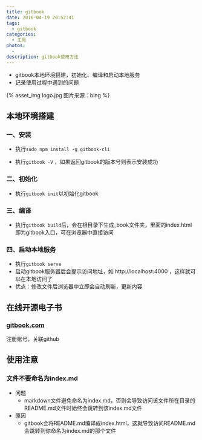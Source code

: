 ```yaml
---
title: gitbook
date: 2016-04-19 20:52:41
tags:
  - gitbook
categories:
  - 工具
photos:
  - 
description: gitbook使用方法
---
```



* gitbook本地环境搭建，初始化、编译和启动本地服务
* 记录使用过程中遇到的问题

{% asset_img logo.jpg 图片来源：bing %}

<!--more-->


## 本地环境搭建

### 一、安装

* 执行`sudo npm install -g gitbook-cli`

* 执行`gitbook -V` ，如果返回gitbook的版本号则表示安装成功

### 二、初始化

* 执行`gitbook init`以初始化gitbook

### 三、编译
* 执行`gitbook build`后，会在根目录下生成_book文件夹，里面的index.html即为gitbook入口，可在浏览器中直接访问

### 四、启动本地服务
* 执行`gitbook serve`
* 启动gitbook服务器后会提示访问地址，如 http://localhost:4000 ，这样就可以在本地访问了
* 优点：修改文件后浏览器中立即会自动刷新，更新内容

## 在线开源电子书

### [gitbook.com](https://www.gitbook.com)

注册账号，关联github

## 使用注意

### 文件不要命名为index.md
* 问题
  * markdown文件避免命名为index.md，否则会导致访问该文件所在目录的README.md文件时始终会跳转到该index.md文件
* 原因
    * gitbook会将README.md编译成index.html，这就导致访问README.md会跳转到你命名为index.md的那个文件
